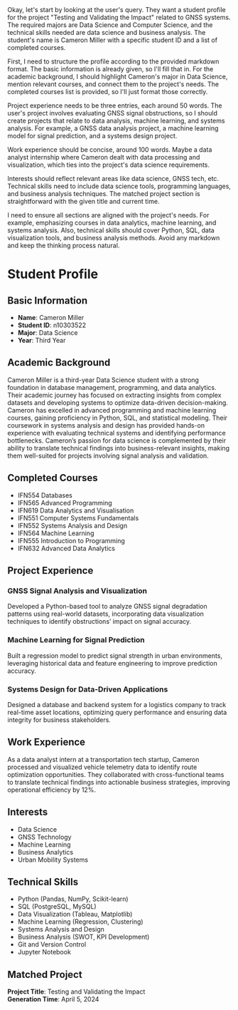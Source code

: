 <think>
Okay, let's start by looking at the user's query. They want a student profile for the project "Testing and Validating the Impact" related to GNSS systems. The required majors are Data Science and Computer Science, and the technical skills needed are data science and business analysis. The student's name is Cameron Miller with a specific student ID and a list of completed courses.

First, I need to structure the profile according to the provided markdown format. The basic information is already given, so I'll fill that in. For the academic background, I should highlight Cameron's major in Data Science, mention relevant courses, and connect them to the project's needs. The completed courses list is provided, so I'll just format those correctly.

Project experience needs to be three entries, each around 50 words. The user's project involves evaluating GNSS signal obstructions, so I should create projects that relate to data analysis, machine learning, and systems analysis. For example, a GNSS data analysis project, a machine learning model for signal prediction, and a systems design project.

Work experience should be concise, around 100 words. Maybe a data analyst internship where Cameron dealt with data processing and visualization, which ties into the project's data science requirements.

Interests should reflect relevant areas like data science, GNSS tech, etc. Technical skills need to include data science tools, programming languages, and business analysis techniques. The matched project section is straightforward with the given title and current time.

I need to ensure all sections are aligned with the project's needs. For example, emphasizing courses in data analytics, machine learning, and systems analysis. Also, technical skills should cover Python, SQL, data visualization tools, and business analysis methods. Avoid any markdown and keep the thinking process natural.
</think>

# Student Profile

## Basic Information
- **Name**: Cameron Miller  
- **Student ID**: n10303522  
- **Major**: Data Science  
- **Year**: Third Year  

## Academic Background  
Cameron Miller is a third-year Data Science student with a strong foundation in database management, programming, and data analytics. Their academic journey has focused on extracting insights from complex datasets and developing systems to optimize data-driven decision-making. Cameron has excelled in advanced programming and machine learning courses, gaining proficiency in Python, SQL, and statistical modeling. Their coursework in systems analysis and design has provided hands-on experience with evaluating technical systems and identifying performance bottlenecks. Cameron’s passion for data science is complemented by their ability to translate technical findings into business-relevant insights, making them well-suited for projects involving signal analysis and validation.  

## Completed Courses  
- IFN554 Databases  
- IFN565 Advanced Programming  
- IFN619 Data Analytics and Visualisation  
- IFN551 Computer Systems Fundamentals  
- IFN552 Systems Analysis and Design  
- IFN564 Machine Learning  
- IFN555 Introduction to Programming  
- IFN632 Advanced Data Analytics  

## Project Experience  
### GNSS Signal Analysis and Visualization  
Developed a Python-based tool to analyze GNSS signal degradation patterns using real-world datasets, incorporating data visualization techniques to identify obstructions’ impact on signal accuracy.  

### Machine Learning for Signal Prediction  
Built a regression model to predict signal strength in urban environments, leveraging historical data and feature engineering to improve prediction accuracy.  

### Systems Design for Data-Driven Applications  
Designed a database and backend system for a logistics company to track real-time asset locations, optimizing query performance and ensuring data integrity for business stakeholders.  

## Work Experience  
As a data analyst intern at a transportation tech startup, Cameron processed and visualized vehicle telemetry data to identify route optimization opportunities. They collaborated with cross-functional teams to translate technical findings into actionable business strategies, improving operational efficiency by 12%.  

## Interests  
- Data Science  
- GNSS Technology  
- Machine Learning  
- Business Analytics  
- Urban Mobility Systems  

## Technical Skills  
- Python (Pandas, NumPy, Scikit-learn)  
- SQL (PostgreSQL, MySQL)  
- Data Visualization (Tableau, Matplotlib)  
- Machine Learning (Regression, Clustering)  
- Systems Analysis and Design  
- Business Analysis (SWOT, KPI Development)  
- Git and Version Control  
- Jupyter Notebook  

## Matched Project  
**Project Title**: Testing and Validating the Impact  
**Generation Time**: April 5, 2024